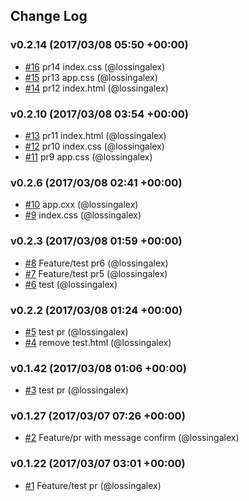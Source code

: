 ## Change Log

### v0.2.14 (2017/03/08 05:50 +00:00)
- [#16](https://github.com/lossingalex/react-test/pull/16) pr14 index.css (@lossingalex)
- [#15](https://github.com/lossingalex/react-test/pull/15) pr13 app.css (@lossingalex)
- [#14](https://github.com/lossingalex/react-test/pull/14) pr12 index.html (@lossingalex)

### v0.2.10 (2017/03/08 03:54 +00:00)
- [#13](https://github.com/lossingalex/react-test/pull/13) pr11 index.html (@lossingalex)
- [#12](https://github.com/lossingalex/react-test/pull/12) pr10 index.css (@lossingalex)
- [#11](https://github.com/lossingalex/react-test/pull/11) pr9 app.css (@lossingalex)

### v0.2.6 (2017/03/08 02:41 +00:00)
- [#10](https://github.com/lossingalex/react-test/pull/10) app.cxx (@lossingalex)
- [#9](https://github.com/lossingalex/react-test/pull/9) index.css (@lossingalex)

### v0.2.3 (2017/03/08 01:59 +00:00)
- [#8](https://github.com/lossingalex/react-test/pull/8) Feature/test pr6 (@lossingalex)
- [#7](https://github.com/lossingalex/react-test/pull/7) Feature/test pr5 (@lossingalex)
- [#6](https://github.com/lossingalex/react-test/pull/6) test (@lossingalex)

### v0.2.2 (2017/03/08 01:24 +00:00)
- [#5](https://github.com/lossingalex/react-test/pull/5) test pr (@lossingalex)
- [#4](https://github.com/lossingalex/react-test/pull/4) remove test.html (@lossingalex)

### v0.1.42 (2017/03/08 01:06 +00:00)
- [#3](https://github.com/lossingalex/react-test/pull/3) test pr (@lossingalex)

### v0.1.27 (2017/03/07 07:26 +00:00)
- [#2](https://github.com/lossingalex/react-test/pull/2) Feature/pr with message confirm (@lossingalex)

### v0.1.22 (2017/03/07 03:01 +00:00)
- [#1](https://github.com/lossingalex/react-test/pull/1) Feature/test pr (@lossingalex)